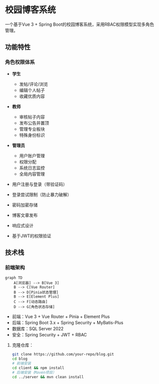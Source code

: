 # 校园博客系统

一个基于Vue 3 + Spring Boot的校园博客系统，采用RBAC权限模型实现多角色管理。

## 功能特性

### 角色权限体系
- **学生** 
  - 发帖/评论/浏览
  - 编辑个人帖子
  - 收藏优质内容
  
- **教师**
  - 审核帖子内容
  - 发布公告并置顶
  - 管理专业板块
  - 特殊身份标识
  
- **管理员**
  - 用户账户管理
  - 权限分配
  - 系统日志监控
  - 全局内容管理

- 用户注册与登录（带验证码）
- 登录尝试限制（防止暴力破解）
- 密码加密存储
- 博客文章发布
- 响应式设计
- 基于JWT的权限验证

## 技术栈

### 前端架构
```mermaid
graph TD
    A[浏览器] --> B[Vue 3]
    B --> C[Vue Router]
    B --> D[Pinia状态管理]
    B --> E[Element Plus]
    C --> F[动态路由]
    D --> G[角色状态存储]
```

- 前端：Vue 3 + Vue Router + Pinia + Element Plus
- 后端：Spring Boot 3.x + Spring Security + MyBatis-Plus
- 数据库：SQL Server 2022
- 安全：Spring Security + JWT + RBAC

1. 克隆仓库：
   ```bash
   git clone https://github.com/your-repo/blog.git
   cd blog
   # 前端安装
   cd client && npm install
   # 后端安装（Maven项目）
   cd ../server && mvn clean install
